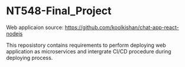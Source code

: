# NT548-Final_Project
Web applicaion source: https://github.com/koolkishan/chat-app-react-nodejs

This reposistory contains requirements to perform deploying web application as microservices and intergrate CI/CD procedure during deploying process.
